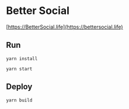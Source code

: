 # Better Social

[https://BetterSocial.life](https://bettersocial.life)

## Run
`yarn install`

`yarn start`

## Deploy
`yarn build`
